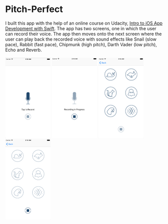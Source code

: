 # Pitch-Perfect
I built this app with the help of an online course on Udacity, [Intro to iOS App Development with Swift](https://www.udacity.com/course/intro-to-ios-app-development-with-swift--ud585).
The app has two screens, one in which the user can record their voice. The app then moves onto the next screen where the user
can play back the recorded voice with sound effects like Snail (slow pace), Rabbit (fast pace), Chipmunk (high pitch), Darth Vader (low pitch), 
Echo and Reverb.</br></br>
<img src="https://github.com/Shrreya/Pitch-Perfect/blob/master/Screenshots/1.png" width="144" height="256" />
<img src="https://github.com/Shrreya/Pitch-Perfect/blob/master/Screenshots/2.png" width="144" height="256" />
<img src="https://github.com/Shrreya/Pitch-Perfect/blob/master/Screenshots/3.png" width="144" height="256" />
<img src="https://github.com/Shrreya/Pitch-Perfect/blob/master/Screenshots/4.png" width="144" height="256" />
